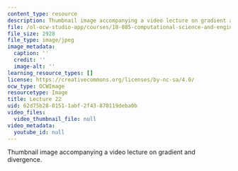 ```yaml
---
content_type: resource
description: Thumbnail image accompanying a video lecture on gradient and divergence.
file: /ol-ocw-studio-app/courses/18-085-computational-science-and-engineering-i-fall-2008/62d75b2801511abf2f43870119deba0b_22.jpg
file_size: 2928
file_type: image/jpeg
image_metadata:
  caption: ''
  credit: ''
  image-alt: ''
learning_resource_types: []
license: https://creativecommons.org/licenses/by-nc-sa/4.0/
ocw_type: OCWImage
resourcetype: Image
title: Lecture 22
uid: 62d75b28-0151-1abf-2f43-870119deba0b
video_files:
  video_thumbnail_file: null
video_metadata:
  youtube_id: null
---
```

Thumbnail image accompanying a video lecture on gradient and divergence.